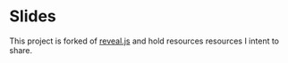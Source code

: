 # Slides

This project is forked of [reveal.js](http://revealjs.com/) and hold resources resources I intent to share.
